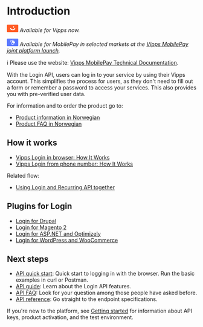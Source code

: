 <!-- START_METADATA
---
title: Introduction to the Login API
sidebar_label: Introduction
sidebar_position: 1
hide_table_of_contents: true
description: Use the Login API to allow users to log in to your service by using their Vipps account.
pagination_next: null
pagination_prev: null
---
END_METADATA -->

# Introduction

![Vipps](./images/vipps.png) *Available for Vipps now.*

![MobilePay](./images/mp.png) *Available for MobilePay in selected markets at the [Vipps MobilePay joint platform launch](https://www.vippsmobilepay.com/#about).*

<!-- START_COMMENT -->
ℹ️ Please use the website:
[Vipps MobilePay Technical Documentation](https://developer.vippsmobilepay.com/docs/APIs/login-api).
<!-- END_COMMENT -->

With the Login API, users can log in to your service by using their Vipps account.
This simplifies the process for users, as they don't need to fill out a form or remember a password to access your services.
This also provides you with pre-verified user data.

For information and to order the product go to:

* [Product information in Norwegian](https://vipps.no/produkter-og-tjenester/bedrift/logg-inn-med-vipps/logg-inn-med-vipps/)
* [Product FAQ in Norwegian](https://vipps.no/hjelp/vipps/vipps-logg-inn)

## How it works

* [Vipps Login in browser: How It Works](./how-it-works/vipps-login-api-howitworks.md)
* [Vipps Login from phone number: How It Works](./how-it-works/vipps-login-from-phone-number-api-howitworks.md)

Related flow:

* [Using Login and Recurring API together](https://developer.vippsmobilepay.com/docs/solutions/recurring-and-login)

## Plugins for Login

* [Login for Drupal](https://developer.vippsmobilepay.com/docs/plugins-ext/login-drupal/)
* [Login for Magento 2](https://developer.vippsmobilepay.com/docs/plugins-ext/login-magento/)
* [Login for ASP.NET and Optimizely](https://developer.vippsmobilepay.com/docs/plugins-ext/login-dotnet/)
* [Login for WordPress and WooCommerce](https://developer.vippsmobilepay.com/docs/plugins-ext/login-wordpress/)

## Next steps

* [API quick start](vipps-login-api-quick-start.md): Quick start to logging in with the browser. Run the basic examples in curl or Postman.
* [API guide](api-guide/README.md): Learn about the Login API features.
* [API FAQ](vipps-login-api-faq.md): Look for your question among those people have asked before.
* [API reference](https://developer.vippsmobilepay.com/api/login): Go straight to the endpoint specifications.

If you're new to the platform, see
[Getting started](https://developer.vippsmobilepay.com/docs/getting-started/)
for information about API keys, product activation, and the test environment.
